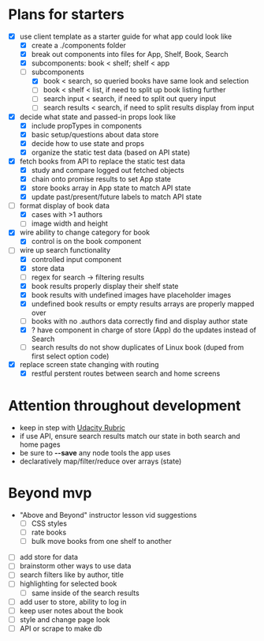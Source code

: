 # Plans for starters
- [X] use client template as a starter guide for what app could look like
    - [X] create a ./components folder
	- [X] break out components into files for App, Shelf, Book, Search
    - [X] subcomponents: book < shelf; shelf < app
    - [ ] subcomponents
    	- [X] book < search, so queried books have same look and selection
    	- [ ] book < shelf < list, if need to split up book listing further
    	- [ ] search input < search, if need to split out query input
    	- [ ] search results < search, if need to split results display from input 
- [X] decide what state and passed-in props look like
	- [X] include propTypes in components
	- [X] basic setup/questions about data store
	- [X] decide how to use state and props
	- [X] organize the static test data (based on API state)
- [X] fetch books from API to replace the static test data
	- [X] study and compare logged out fetched objects
	- [X] chain onto promise results to set App state
	- [X] store books array in App state to match API state
	- [X] update past/present/future labels to match API state
- [ ] format display of book data
	- [X] cases with >1 authors
	- [ ] image width and height
- [X] wire ability to change category for book
	- [X] control is on the book component
- [ ] wire up search functionality
	- [X] controlled input component
	- [X] store data
	- [ ] regex for search -> filtering results
	- [X] book results properly display their shelf state
	- [X] book results with undefined images have placeholder images
	- [X] undefined book results or empty results arrays are properly mapped over
	- [ ] books with no .authors data correctly find and display author state
	- [X] ? have component in charge of store (App) do the updates instead of Search
	- [ ] search results do not show duplicates of Linux book (duped from first select option code)
- [X] replace screen state changing with routing
	- [X] restful perstent routes between search and home screens

# Attention throughout development
- keep in step with [Udacity Rubric](https://review.udacity.com/#!/rubrics/918/view)
- if use API, ensure search results match our state in both search and home pages
- be sure to **--save** any node tools the app uses
- declaratively map/filter/reduce over arrays (state)

# Beyond mvp
- "Above and Beyond" instructor lesson vid suggestions
	- [ ] CSS styles
	- [ ] rate books
	- [ ] bulk move books from one shelf to another
- [ ] add store for data
- [ ] brainstorm other ways to use data 
- [ ] search filters like by author, title
- [ ] highlighting for selected book
	- [ ] same inside of the search results
- [ ] add user to store, ability to log in
- [ ] keep user notes about the book
- [ ] style and change page look
- [ ] API or scrape to make db
